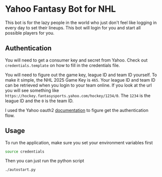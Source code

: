 # Yahoo Fantasy Bot for NHL
This bot is for the lazy people in the world who just don't feel like logging in every day to set their lineups. This bot will login for you and start all possible players for you.

## Authentication
You will need to get a consumer key and secret from Yahoo. Check out `credentials.template` on how to fill in the credentials file.

You will need to figure out the game key, league ID and team ID yourself. To make it simple, the NHL 2025 Game Key is `465`. Your league ID and team ID can be retrieved when you login to your team online. If you look at the url you will see something like `https://hockey.fantasysports.yahoo.com/hockey/1234/0`. The `1234` is the league ID and the `0` is the team ID.

I used the Yahoo oauth2 [documentation](https://developer.yahoo.com/oauth2/guide/flows_authcode) to figure get the authentication flow.

## Usage

To run the application, make sure you set your environment variables first

```bash
source credentials
```

Then you can just run the python script

```bash
./autostart.py
```
